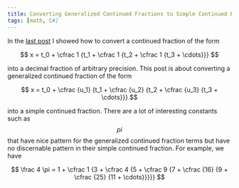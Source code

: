 ```yaml
---
title: Converting Generalized Continued Fractions to Simple Continued Fractions in C#
tags: [math, C#]
---
```


In the [last post](2021-02-21-continued-fractions-to-decimal) I showed how to convert a continued fraction of the form

$$
x = t_0 + \cfrac 1 {t_1 + \cfrac 1 {t_2 + \cfrac 1 {t_3 + \cdots}}}
$$

into a decimal fraction of arbitrary precision. This post is about converting a generalized continued fraction of the form

$$
x = t_0 + \cfrac {u_1} {t_1 + \cfrac {u_2} {t_2 + \cfrac {u_3} {t_3 + \cdots}}}
$$

into a simple continued fraction. There are a lot of interesting constants such as $$pi$$ that have nice pattern for
the generalized continued fraction terms but have no discernable pattern in their simple continued fraction. For example, we
have

$$
\frac 4 \pi = 1 + \cfrac 1 {3 + \cfrac 4 {5 + \cfrac 9 {7 + \cfrac {16} {9 + \cfrac {25} {11 + \cdots}}}}}
$$
